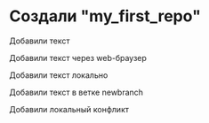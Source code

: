 # Создали "my_first_repo"

Добавили текст

Добавили текст через web-браузер

Добавили текст локально

Добавили текст в ветке newbranch

Добавили локальный конфликт
